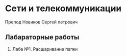# Сети и телекоммуникации

Препод Новиков Сергей петрович

## Лабараторные работы

1. Лаба №1. Расшаривание папки
